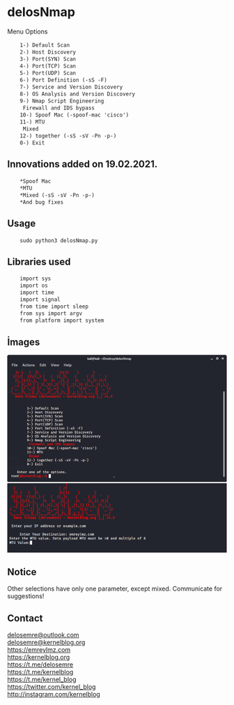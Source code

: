 # delosNmap


Menu Options

        1-) Default Scan
        2-) Host Discovery
        3-) Port(SYN) Scan
        4-) Port(TCP) Scan
        5-) Port(UDP) Scan
        6-) Port Definition (-sS -F)
        7-) Service and Version Discovery
        8-) OS Analysis and Version Discovery
        9-) Nmap Script Engineering
         Firewall and IDS bypass 
        10-) Spoof Mac (-spoof-mac 'cisco')
        11-) MTU
         Mixed 
        12-) together (-sS -sV -Pn -p-)
        0-) Exit
       
## Innovations added on 19.02.2021.
        *Spoof Mac
        *MTU
        *Mixed (-sS -sV -Pn -p-)
        *And bug fixes
## Usage
        sudo python3 delosNmap.py
        
## Libraries used
        import sys
        import os
        import time
        import signal
        from time import sleep
        from sys import argv
        from platform import system

## İmages
![](https://raw.githubusercontent.com/delosemre/resimler/master/delosNmap%20Resimler/delosNmap%20v1.5.png)
![](https://raw.githubusercontent.com/delosemre/resimler/master/delosNmap%20Resimler/delosNmap%20v1.5%20(2).png)

## Notice

Other selections have only one parameter, except mixed.
Communicate for suggestions!

## Contact
delosemre@outlook.com <br>
delosemre@kernelblog.org <br>
https://emreylmz.com <br>
https://kernelblog.org <br>
https://t.me/delosemre <br> 
https://t.me/kernelblog <br> 
https://t.me/kernel_blog <br> 
https://twitter.com/kernel_blog <br> 
http://instagram.com/kernelblog
